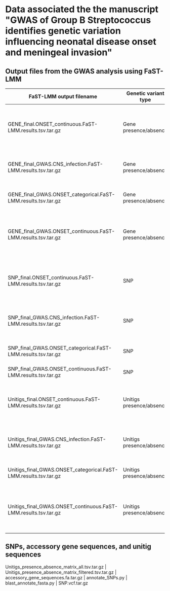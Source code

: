 # Data associated the the manuscript "GWAS of Group B Streptococcus identifies genetic variation influencing neonatal disease onset and meningeal invasion"

## Output files from the GWAS analysis using FaST-LMM
FaST-LMM output filename | Genetic variant type | Phenotype | Phenotype type | Description
-- | -- | -- | -- | --
GENE_final.ONSET_continuous.FaST-LMM.results.tsv.tar.gz | Gene presence/absence | Disease onset time (days from birth to GBS disease onset) | Continuous (transformed) |
GENE_final_GWAS.CNS_infection.FaST-LMM.results.tsv.tar.gz | Gene presence/absence | Meningeal (CNS) infection: Blood vs. CSF | Continuous (transformed) |
GENE_final_GWAS.ONSET_categorical.FaST-LMM.results.tsv.tar.gz | Gene presence/absence | Disease onset time (0-6 vs 7-89 days) | Categorical (transformed) |
GENE_final_GWAS.ONSET_continuous.FaST-LMM.results.tsv.tar.gz | Gene presence/absence | Disease onset time (days from birth to GBS disease onset) | Continuous (transformed) |
SNP_final.ONSET_continuous.FaST-LMM.results.tsv.tar.gz | SNP | Disease onset time (days from birth to GBS disease onset) | Continuous (transformed) |
SNP_final_GWAS.CNS_infection.FaST-LMM.results.tsv.tar.gz | SNP | Meningeal (CNS) infection: Blood vs. CSF | Categorical |
SNP_final_GWAS.ONSET_categorical.FaST-LMM.results.tsv.tar.gz | SNP | Disease onset time (0-6 vs 7-89 days) | Categorical (transformed) |
SNP_final_GWAS.ONSET_continuous.FaST-LMM.results.tsv.tar.gz | SNP | Disease onset time | Continuous (transformed) |
Unitigs_final.ONSET_continuous.FaST-LMM.results.tsv.tar.gz | Unitigs presence/absence | Disease onset time (days from birth to GBS disease onset) | Continuous (transformed) |
Unitigs_final_GWAS.CNS_infection.FaST-LMM.results.tsv.tar.gz | Unitigs presence/absence | Meningeal (CNS) infection: Blood vs. CSF | Binary (transformed) |
Unitigs_final_GWAS.ONSET_categorical.FaST-LMM.results.tsv.tar.gz | Unitigs presence/absence | Disease onset time (0-6 vs 7-89 days) | Categorical (transformed) |
Unitigs_final_GWAS.ONSET_continuous.FaST-LMM.results.tsv.tar.gz | Unitigs presence/absence | Disease onset time (days from birth to GBS disease onset) | Continuous (transformed) |

## SNPs, accessory gene sequences, and unitig sequences
Unitigs_presence_absence_matrix_all.tsv.tar.gz | 
Unitigs_presence_absence_matrix_filtered.tsv.tar.gz | 
accessory_gene_sequences.fa.tar.gz | 
annotate_SNPs.py | 
blast_annotate_fasta.py | 
SNP.vcf.tar.gz
